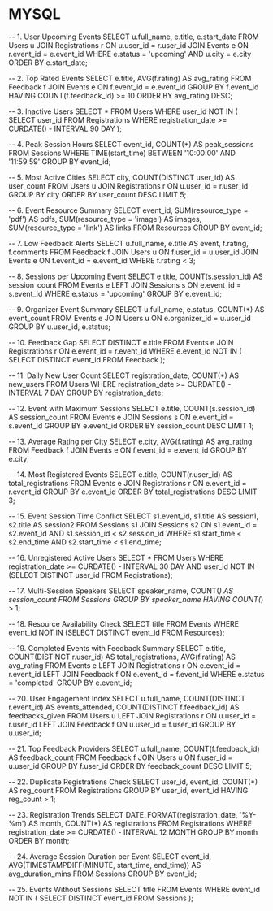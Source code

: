 # MYSQL
-- 1. User Upcoming Events
SELECT u.full_name, e.title, e.start_date
FROM Users u
JOIN Registrations r ON u.user_id = r.user_id
JOIN Events e ON r.event_id = e.event_id
WHERE e.status = 'upcoming' AND u.city = e.city
ORDER BY e.start_date;

-- 2. Top Rated Events
SELECT e.title, AVG(f.rating) AS avg_rating
FROM Feedback f
JOIN Events e ON f.event_id = e.event_id
GROUP BY f.event_id
HAVING COUNT(f.feedback_id) >= 10
ORDER BY avg_rating DESC;

-- 3. Inactive Users
SELECT * FROM Users
WHERE user_id NOT IN (
  SELECT user_id FROM Registrations
  WHERE registration_date >= CURDATE() - INTERVAL 90 DAY
);

-- 4. Peak Session Hours
SELECT event_id, COUNT(*) AS peak_sessions
FROM Sessions
WHERE TIME(start_time) BETWEEN '10:00:00' AND '11:59:59'
GROUP BY event_id;

-- 5. Most Active Cities
SELECT city, COUNT(DISTINCT user_id) AS user_count
FROM Users u
JOIN Registrations r ON u.user_id = r.user_id
GROUP BY city
ORDER BY user_count DESC
LIMIT 5;

-- 6. Event Resource Summary
SELECT event_id,
  SUM(resource_type = 'pdf') AS pdfs,
  SUM(resource_type = 'image') AS images,
  SUM(resource_type = 'link') AS links
FROM Resources
GROUP BY event_id;

-- 7. Low Feedback Alerts
SELECT u.full_name, e.title AS event, f.rating, f.comments
FROM Feedback f
JOIN Users u ON f.user_id = u.user_id
JOIN Events e ON f.event_id = e.event_id
WHERE f.rating < 3;

-- 8. Sessions per Upcoming Event
SELECT e.title, COUNT(s.session_id) AS session_count
FROM Events e
LEFT JOIN Sessions s ON e.event_id = s.event_id
WHERE e.status = 'upcoming'
GROUP BY e.event_id;

-- 9. Organizer Event Summary
SELECT u.full_name, e.status, COUNT(*) AS event_count
FROM Events e
JOIN Users u ON e.organizer_id = u.user_id
GROUP BY u.user_id, e.status;

-- 10. Feedback Gap
SELECT DISTINCT e.title
FROM Events e
JOIN Registrations r ON e.event_id = r.event_id
WHERE e.event_id NOT IN (
  SELECT DISTINCT event_id FROM Feedback
);

-- 11. Daily New User Count
SELECT registration_date, COUNT(*) AS new_users
FROM Users
WHERE registration_date >= CURDATE() - INTERVAL 7 DAY
GROUP BY registration_date;

-- 12. Event with Maximum Sessions
SELECT e.title, COUNT(s.session_id) AS session_count
FROM Events e
JOIN Sessions s ON e.event_id = s.event_id
GROUP BY e.event_id
ORDER BY session_count DESC
LIMIT 1;

-- 13. Average Rating per City
SELECT e.city, AVG(f.rating) AS avg_rating
FROM Feedback f
JOIN Events e ON f.event_id = e.event_id
GROUP BY e.city;

-- 14. Most Registered Events
SELECT e.title, COUNT(r.user_id) AS total_registrations
FROM Events e
JOIN Registrations r ON e.event_id = r.event_id
GROUP BY e.event_id
ORDER BY total_registrations DESC
LIMIT 3;

-- 15. Event Session Time Conflict
SELECT s1.event_id, s1.title AS session1, s2.title AS session2
FROM Sessions s1
JOIN Sessions s2 ON s1.event_id = s2.event_id AND s1.session_id < s2.session_id
WHERE s1.start_time < s2.end_time AND s2.start_time < s1.end_time;

-- 16. Unregistered Active Users
SELECT * FROM Users
WHERE registration_date >= CURDATE() - INTERVAL 30 DAY
AND user_id NOT IN (SELECT DISTINCT user_id FROM Registrations);

-- 17. Multi-Session Speakers
SELECT speaker_name, COUNT(*) AS session_count
FROM Sessions
GROUP BY speaker_name
HAVING COUNT(*) > 1;

-- 18. Resource Availability Check
SELECT title
FROM Events
WHERE event_id NOT IN (SELECT DISTINCT event_id FROM Resources);

-- 19. Completed Events with Feedback Summary
SELECT e.title, COUNT(DISTINCT r.user_id) AS total_registrations, AVG(f.rating) AS avg_rating
FROM Events e
LEFT JOIN Registrations r ON e.event_id = r.event_id
LEFT JOIN Feedback f ON e.event_id = f.event_id
WHERE e.status = 'completed'
GROUP BY e.event_id;

-- 20. User Engagement Index
SELECT u.full_name,
       COUNT(DISTINCT r.event_id) AS events_attended,
       COUNT(DISTINCT f.feedback_id) AS feedbacks_given
FROM Users u
LEFT JOIN Registrations r ON u.user_id = r.user_id
LEFT JOIN Feedback f ON u.user_id = f.user_id
GROUP BY u.user_id;

-- 21. Top Feedback Providers
SELECT u.full_name, COUNT(f.feedback_id) AS feedback_count
FROM Feedback f
JOIN Users u ON f.user_id = u.user_id
GROUP BY f.user_id
ORDER BY feedback_count DESC
LIMIT 5;

-- 22. Duplicate Registrations Check
SELECT user_id, event_id, COUNT(*) AS reg_count
FROM Registrations
GROUP BY user_id, event_id
HAVING reg_count > 1;

-- 23. Registration Trends
SELECT DATE_FORMAT(registration_date, '%Y-%m') AS month, COUNT(*) AS registrations
FROM Registrations
WHERE registration_date >= CURDATE() - INTERVAL 12 MONTH
GROUP BY month
ORDER BY month;

-- 24. Average Session Duration per Event
SELECT event_id, AVG(TIMESTAMPDIFF(MINUTE, start_time, end_time)) AS avg_duration_mins
FROM Sessions
GROUP BY event_id;

-- 25. Events Without Sessions
SELECT title
FROM Events
WHERE event_id NOT IN (
  SELECT DISTINCT event_id FROM Sessions
);

